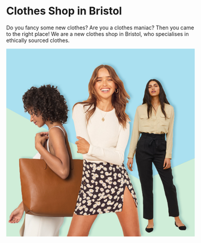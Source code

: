 # **Clothes Shop in Bristol**

Do you fancy some new clothes? Are you a clothes maniac? Then you came to the right place!
We are a new clothes shop in Bristol, who specialises in ethically sourced clothes.

![Clothes](clothes.png)